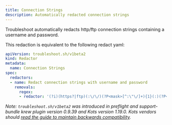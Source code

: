 ```yaml
---
title: Connection Strings
description: Automatically redacted connection strings
---
```


Troubleshoot automatically redacts http/ftp connection strings containing a username and password.

This redaction is equivalent to the following redact yaml:

```yaml
apiVersion: troubleshoot.sh/v1beta2
kind: Redactor
metadata:
  name: Connection Strings
spec:
  redactors:
  - name: Redact connection strings with username and password
    removals:
      regex:
      - redactor: '(?i)(https?|ftp)(:\/\/)(?P<mask>[^:\"\/]+){1}(:)(?P<mask>[^@\"\/]+){1}(?P<host>@[^:\/\s\"]+){1}(?P<port>:[\d]+)?'
```

*Note: `troubleshoot.sh/v1beta2` was introduced in preflight and support-bundle krew plugin version 0.9.39 and Kots version 1.19.0. Kots vendors should [read the guide to maintain backwards compatibility](/v1beta2).*
